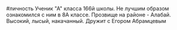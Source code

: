 #личность
Ученик "А" класса 166й школы. Не лучшим образом ознакомился с ним в 8А классе. Прозвище на районе - Алабай. Высокий, лысый, накачанный.
Дружит с Егором Абрамцевым
